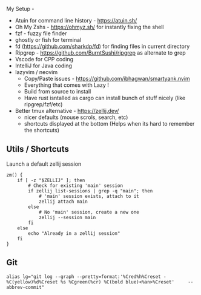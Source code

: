 My Setup - 

- Atuin for command line history - https://atuin.sh/
- Oh My Zshs - https://ohmyz.sh/ for instantly fixing the shell
- fzf - fuzzy file finder 
- ghostly or fish for terminal 
- fd (https://github.com/sharkdp/fd) for finding files in current directory
- Ripgrep - https://github.com/BurntSushi/ripgrep as alternate to grep
- Vscode for CPP coding
- IntelliJ for Java coding 
- lazyvim / neovim
    + Copy/Paste issues - https://github.com/ibhagwan/smartyank.nvim
    + Everything that comes with Lazy !
    + Build from source to install
    + Have rust isntalled as cargo can install bunch of stuff nicely (like ripgrep/fzf/etc)
- Better tmux alternative - https://zellij.dev/ 
    + nicer defaults (mouse scrols, search, etc)
    + shortcuts displayed at the bottom (Helps when its hard to remember the shortcuts)




## Utils / Shortcuts

Launch a default zellij session

```
zm() {
    if [ -z "$ZELLIJ" ]; then
        # Check for existing 'main' session
        if zellij list-sessions | grep -q "main"; then
            # 'main' session exists, attach to it
            zellij attach main
        else
            # No 'main' session, create a new one
            zellij --session main
        fi
    else
        echo "Already in a zellij session"
    fi
}
```

## Git 

```
alias lg="git log --graph --pretty=format:'%Cred%h%Creset -%C(yellow)%d%Creset %s %Cgreen(%cr) %C(bold blue)<%an>%Creset'     --abbrev-commit"
```

## 
